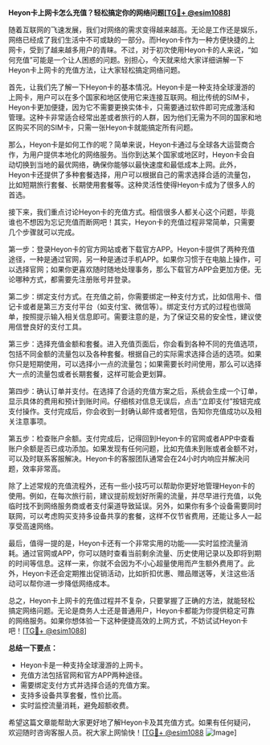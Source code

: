 **Heyon卡上网卡怎么充值？轻松搞定你的网络问题[[TG💪+ @esim1088](https://t.me/s/esim1088)]**

随着互联网的飞速发展，我们对网络的需求变得越来越高。无论是工作还是娱乐，网络已经成了我们生活中不可或缺的一部分。而Heyon卡作为一种方便快捷的上网卡，受到了越来越多用户的青睐。不过，对于初次使用Heyon卡的人来说，“如何充值”可能是一个让人困惑的问题。别担心，今天就来给大家详细讲解一下Heyon卡上网卡的充值方法，让大家轻松搞定网络问题。

首先，让我们先了解一下Heyon卡的基本情况。Heyon卡是一种支持全球漫游的上网卡，用户可以在多个国家和地区使用它来连接互联网。相比传统的SIM卡，Heyon卡更加便捷，因为它不需要更换实体卡，只需要通过软件即可完成激活和管理。这种卡非常适合经常出差或者旅行的人群，因为他们无需为不同的国家和地区购买不同的SIM卡，只需一张Heyon卡就能搞定所有问题。

那么，Heyon卡是如何工作的呢？简单来说，Heyon卡通过与全球各大运营商合作，为用户提供本地化的网络服务。当你到达某个国家或地区时，Heyon卡会自动切换到当地的最优网络，确保你能够以最快速度和最低成本上网。此外，Heyon卡还提供了多种套餐选择，用户可以根据自己的需求选择合适的流量包，比如短期旅行套餐、长期使用套餐等。这种灵活性使得Heyon卡成为了很多人的首选。

接下来，我们重点讨论Heyon卡的充值方式。相信很多人都关心这个问题，毕竟谁也不想因为忘记充值而断网吧！其实，Heyon卡的充值过程非常简单，只需要几个步骤就可以完成。

第一步：登录Heyon卡的官方网站或者下载官方APP。Heyon卡提供了两种充值途径，一种是通过官网，另一种是通过手机APP。如果你习惯于在电脑上操作，可以选择官网；如果你更喜欢随时随地处理事务，那么下载官方APP会更加方便。无论哪种方式，都需要先注册账号并登录。

第二步：绑定支付方式。在充值之前，你需要绑定一种支付方式，比如信用卡、借记卡或者是第三方支付平台（如支付宝、微信等）。绑定支付方式的过程也很简单，按照提示输入相关信息即可。需要注意的是，为了保证交易的安全性，建议使用信誉良好的支付工具。

第三步：选择充值金额和套餐。进入充值页面后，你会看到各种不同的充值选项，包括不同金额的流量包以及各种套餐。根据自己的实际需求选择合适的选项。如果你只是短期使用，可以选择小一点的流量包；如果需要长时间使用，那么可以选择大一点的流量包或者长期套餐，这样可能会更划算。

第四步：确认订单并支付。在选择了合适的充值方案之后，系统会生成一个订单，显示具体的费用和预计到账时间。仔细核对信息无误后，点击“立即支付”按钮完成支付操作。支付完成后，你会收到一封确认邮件或者短信，告知你充值成功以及相关注意事项。

第五步：检查账户余额。支付完成后，记得回到Heyon卡的官网或者APP中查看账户余额是否已成功添加。如果发现有任何问题，比如充值未到账或者金额不对，可以及时联系客服解决。Heyon卡的客服团队通常会在24小时内响应并解决问题，效率非常高。

除了上述常规的充值流程外，还有一些小技巧可以帮助你更好地管理Heyon卡的使用。例如，在每次旅行前，建议提前规划好所需的流量，并尽早进行充值，以免临时找不到网络服务商或者支付渠道导致延误。另外，如果你有多个设备需要同时联网，可以考虑购买支持多设备共享的套餐，这样不仅节省费用，还能让多人一起享受高速网络。

最后，值得一提的是，Heyon卡还有一个非常实用的功能——实时监控流量消耗。通过官网或APP，你可以随时查看当前剩余流量、历史使用记录以及即将到期的时间等信息。这样一来，你就不会因为不小心超量使用而产生额外费用了。此外，Heyon卡还会定期推出促销活动，比如折扣优惠、赠品赠送等，关注这些活动可以帮你进一步降低网络成本。

总之，Heyon卡上网卡的充值过程并不复杂，只要掌握了正确的方法，就能轻松搞定网络问题。无论是商务人士还是普通用户，Heyon卡都能为你提供稳定可靠的网络服务。如果你想体验一下这种便捷高效的上网方式，不妨试试Heyon卡吧！[[TG💪+ @esim1088](https://t.me/s/esim1088)]

**总结一下要点：**
- Heyon卡是一种支持全球漫游的上网卡。
- 充值方法包括官网和官方APP两种途径。
- 需要绑定支付方式并选择合适的充值方案。
- 支持多设备共享套餐，性价比高。
- 实时监控流量消耗，避免超额收费。

希望这篇文章能帮助大家更好地了解Heyon卡及其充值方式。如果有任何疑问，欢迎随时咨询客服人员。祝大家上网愉快！[[TG💪+ @esim1088](https://t.me/s/esim1088) ![Image](https://i.postimg.cc/4NQfJmqS/Snipaste-2025-05-13-00-14-12.png)]